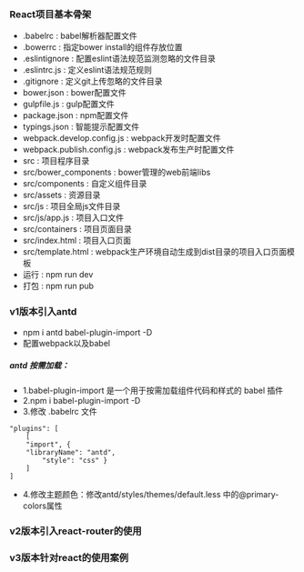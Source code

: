 ### React项目基本骨架
+ .babelrc : babel解析器配置文件
+ .bowerrc : 指定bower install的组件存放位置
+ .eslintignore : 配置eslint语法规范监测忽略的文件目录
+ .eslintrc.js : 定义eslint语法规范规则
+ .gitignore : 定义git上传忽略的文件目录
+ bower.json : bower配置文件
+ gulpfile.js : gulp配置文件
+ package.json : npm配置文件
+ typings.json : 智能提示配置文件
+ webpack.develop.config.js : webpack开发时配置文件
+ webpack.publish.config.js : webpack发布生产时配置文件
+ src : 项目程序目录
+ src/bower_components : bower管理的web前端libs
+ src/components : 自定义组件目录
+ src/assets : 资源目录
+ src/js : 项目全局js文件目录
+ src/js/app.js : 项目入口文件
+ src/containers : 项目页面目录
+ src/index.html : 项目入口页面
+ src/template.html : webpack生产环境自动生成到dist目录的项目入口页面模板
+ 运行 : npm run dev
+ 打包 : npm run pub

### v1版本引入antd
+ npm i antd babel-plugin-import -D
+ 配置webpack以及babel
##### antd 按需加载：
+ 1.babel-plugin-import 是一个用于按需加载组件代码和样式的 babel 插件
+ 2.npm i babel-plugin-import -D
+ 3.修改 .babelrc 文件
```
"plugins": [
    [
    "import", { 
    "libraryName": "antd",
        "style": "css" }
    ]
]
```
+ 4.修改主题颜色：修改antd/styles/themes/default.less 中的@primary-colors属性

### v2版本引入react-router的使用

### v3版本针对react的使用案例
